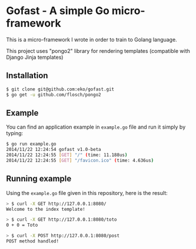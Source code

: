 Gofast - A simple Go micro-framework
====================================

This is a micro-framework I wrote in order to train to Golang language.

This project uses "pongo2" library for rendering templates (compatible with Django Jinja templates)

Installation
------------

```bash
$ git clone git@github.com:eko/gofast.git
$ go get -u github.com/flosch/pongo2
```

Example
-------

You can find an application example in `example.go` file and run it simply by typing:

```bash
$ go run example.go
2014/11/22 12:24:54 gofast v1.0-beta
2014/11/22 12:24:55 [GET] "/" (time: 11.188us)
2014/11/22 12:24:55 [GET] "/favicon.ico" (time: 4.636us)
```

Running example
---------------

Using the `example.go` file given in this repository, here is the result:

```bash
> $ curl -X GET http://127.0.0.1:8080/
Welcome to the index template!

> $ curl -X GET http://127.0.0.1:8080/toto
0 + 0 = Toto

> $ curl -X POST http://127.0.0.1:8080/post
POST method handled!
```